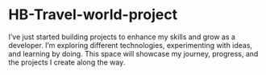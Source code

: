 # HB-Travel-world-project
I’ve just started building projects to enhance my skills and grow as a developer. I’m exploring different technologies, experimenting with ideas, and learning by doing. This space will showcase my journey, progress, and the projects I create along the way.
